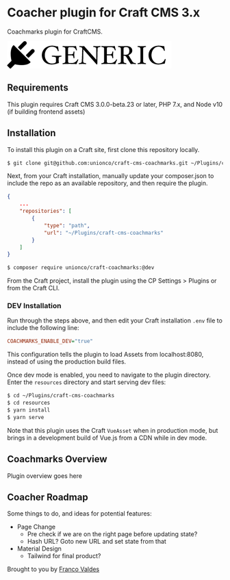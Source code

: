 # Coacher plugin for Craft CMS 3.x

Coachmarks plugin for CraftCMS.

![Screenshot](resources/img/plugin-logo.png)

## Requirements

This plugin requires Craft CMS 3.0.0-beta.23 or later, PHP 7.x, and Node v10 (if building frontend assets) 

## Installation
To install this plugin on a Craft site, first clone this repository locally.
```bash
$ git clone git@github.com:unionco/craft-cms-coachmarks.git ~/Plugins/craft-cms-coachmarks
```

Next, from your Craft installation, manually update your composer.json to include the repo as an available repository, and then require the plugin.

```json
{
    ...
    "repositories": [
        {
            "type": "path",
            "url": "~/Plugins/craft-cms-coachmarks"
        }
    ]
}
```

```bash
$ composer require unionco/craft-coachmarks:@dev
```

From the Craft project, install the plugin using the CP Settings > Plugins or from the Craft CLI.

### DEV Installation
Run through the steps above, and then edit your Craft installation `.env` file to include the following line:
```ini
COACHMARKS_ENABLE_DEV="true"
```

This configuration tells the plugin to load Assets from localhost:8080, instead of using the production build files.

Once dev mode is enabled, you need to navigate to the plugin directory. Enter the `resources` directory and start serving dev files:
```bash
$ cd ~/Plugins/craft-cms-coachmarks
$ cd resources
$ yarn install
$ yarn serve
```

Note that this plugin uses the Craft `VueAsset` when in production mode, but brings in a development build of Vue.js from a CDN while in dev mode.

## Coachmarks Overview

Plugin overview goes here


## Coacher Roadmap

Some things to do, and ideas for potential features:

* Page Change
  * Pre check if we are on the right page before updating state?
  * Hash URL? Goto new URL and set state from that
* Material Design
  * Tailwind for final product?

Brought to you by [Franco Valdes](https://github.com/fvaldes33)
